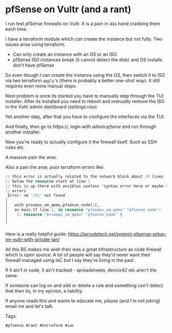 # pfSense on Vultr (and a rant)

I run test pfSense firewalls on Vultr. It is a pain in ass hand cranking
them each time.

I have a terraform module which can create the instance but not fully. Two issues
arise using terraform.

- Can only create an instance with an OS or an ISO
- pfSense ISO instances break (it cannot detect the disk) and OS installs don't have pfSense

So even though I can create the instance using the OS, then switch it to ISO via
two terraform `apply`'s (there is probably a better one-shot way). It still requires
even more manual steps.

Next problem is once its started you have to manually step through the TUI installer.
After its installed you need to reboot and *manually* remove the ISO in the Vultr 
admin dashboard (*settings>iso*).

Yet another step, after that you have to configure the interfaces via the TUI.

And finally, then go to https://<ipaddress>, login with *admin:pfsene* and run through
another installer.

Now you're ready to actually configure it the firewall itself. Such as SSH rules etc.

A massive pain the arse.

Also a pain the arse; poor terraform errors like:

```terraform
// this error is actually related to the network block about 30 lines
// below the resource start at line 1
// this is up there with ansibles useless 'syntax error here or maybe somewhere else'
// errors
 Error: vm '101' not found
│ 
│   with proxmox_vm_qemu.pfsense_node[1],
│   on main.tf line 1, in resource "proxmox_vm_qemu" "pfsense_node":
│    1: resource "proxmox_vm_qemu" "pfsense_node" {
│ 
╵
```

Here is a really helpful guide: https://jarrodstech.net/project-pfsense-setup-on-vultr-with-private-lan/

All this BS makes me wish their was a great infrastructure as code firewall which is
open source. A lot of people will say they'd never want their firewall managed using
IaC but I say they're living in the past.

If it ain't in code, it ain't tracked - spreadsheets, device42 etc aren't the same.

If someone can log on and add or delete a rule and something can't detect that then
its, in my opinion, a liability.

If anyone reads this and wants to educate me, please (and I'm not joking)
email me and let's talk.

Tags:

    #pfsense #rant #terraform #iac
